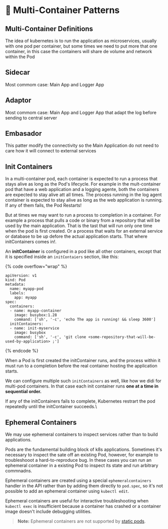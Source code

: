 # 🔀 Multi-Container Patterns

## Multi-Container Definitions

The idea of kubernetes is to run the application as microservices, usually with one pod per container, but some times we need to put more that one container, in this case the containers will share de volume and network within the Pod

## Sidecar

Most commom case:  Main App and Logger App

## Adaptor

Most commom case:  Main App and Logger App that adapt the log before sending to central server

## Embasador

This patter modify the connectivity so the Main Application do not need to care how it will connect to external services



## Init Containers

In a multi-container pod, each container is expected to run a process that stays alive as long as the Pod's lifecycle. For example in the mult-container pod that have a web application and a logging agente, both the containers are expected to stay alive att all times. The process running in the log agent container is expected to stay alive as long as the web application is running. If any of them fails, the Pod Restarts!

But at times we may want to run a process to completion in a container. For example a process that pulls a code or binary from a repository that will be used by the main application. That is the tast that will run only one time when the pod is first created. Or a process that waits for an external service or database to be up defore the actual application starts. That where initContainers comes in!.



An **initContainer** is configured in a pod like all other containers, except that it is specified inside an `initContaiers` section, like this:

{% code overflow="wrap" %}
```
apiVersion: v1
kind: Pod
metadata:
  name: myapp-pod
  labels:
    app: myapp
spec:
  containers:
  - name: myapp-container
    image: busybox:1.28
    command: ['sh', '-c', 'echo The app is running! && sleep 3600']
  initContainers:
  - name: init-myservice
    image: busybox
    command: ['sh', '-c', 'git clone <some-repository-that-will-be-used-by-application> ;']
```
{% endcode %}



When a Pod is first created the initContainer runs, and the process within it must run to a completion before the real container hosting the application starts.

We can configure multiple such  `initContainers` as well, like how we didi for multi-pod containers. In that case each init container runs **one at a time in sequential order.**

If any of the initContainers fails to complete, Kubernetes restrart the pod repeatedly until the initContainer succeeds.\


## Ephemeral Containers

We may use ephemeral containers to inspect services rather than to build applications.

Pods are the fundamental building block of k8s applications.   Sometimes it's necessary to inspect the sate off an existing Pod, however, for example to troubleshooot a hard-to-reproduce bug. In these cases you can run an ephemeral container in a existing Pod to inspect its state and run arbitrary commnadns.

Ephemeral containers are created using a special `ephemeralcontainers` handler in the API rather than by adding them directly to `pod.spec`, so it's not possible to add an ephemeral container using `kubectl edit`.

Ephemeral containers are useful for interactive troubleshooting when `kubectl exec` is insufficient because a container has crashed or a container image doesn't include debugging utilities.

> **Note:** Ephemeral containers are not supported by [static pods](https://kubernetes.io/docs/tasks/configure-pod-container/static-pod/).



